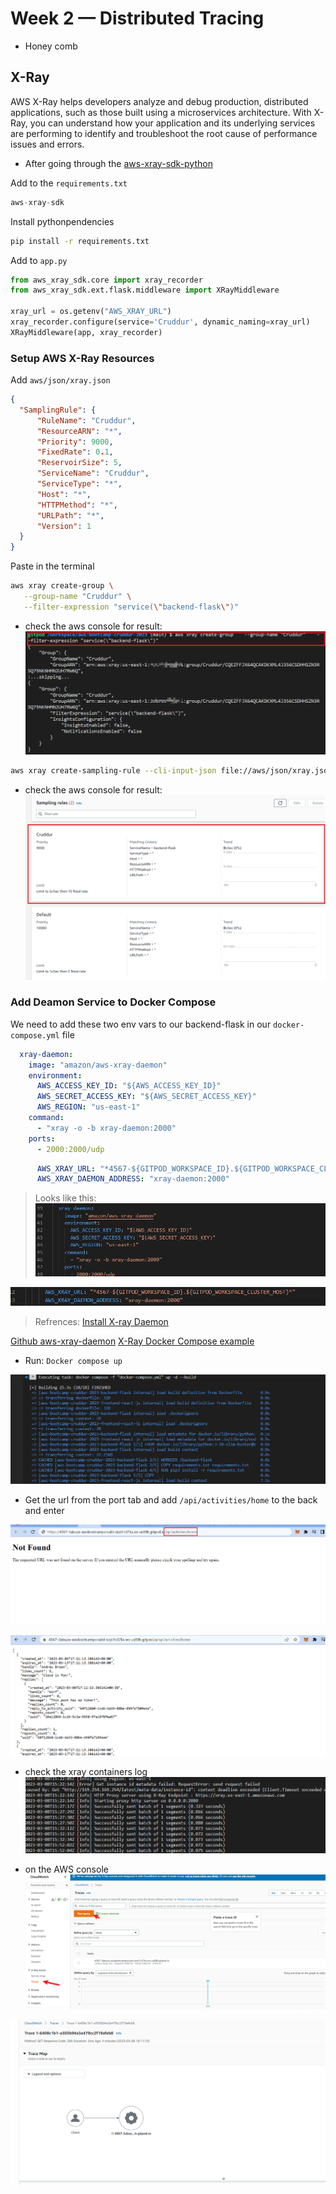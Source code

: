 # Week 2 — Distributed Tracing

- Honey comb






## X-Ray 

AWS X-Ray helps developers analyze and debug production, distributed applications, such as those built using a microservices architecture. With X-Ray, you can understand how your application and its underlying services are performing to identify and troubleshoot the root cause of performance issues and errors.


- After going through the [aws-xray-sdk-python](https://github.com/aws/aws-xray-sdk-python)

Add to the `requirements.txt`

```py
aws-xray-sdk
```

Install pythonpendencies

```sh
pip install -r requirements.txt
```

Add to `app.py`

```py
from aws_xray_sdk.core import xray_recorder
from aws_xray_sdk.ext.flask.middleware import XRayMiddleware

xray_url = os.getenv("AWS_XRAY_URL")
xray_recorder.configure(service='Cruddur', dynamic_naming=xray_url)
XRayMiddleware(app, xray_recorder)
```

### Setup AWS X-Ray Resources

Add `aws/json/xray.json`

```json
{
  "SamplingRule": {
      "RuleName": "Cruddur",
      "ResourceARN": "*",
      "Priority": 9000,
      "FixedRate": 0.1,
      "ReservoirSize": 5,
      "ServiceName": "Cruddur",
      "ServiceType": "*",
      "Host": "*",
      "HTTPMethod": "*",
      "URLPath": "*",
      "Version": 1
  }
}
```


Paste in the terminal
```sh
aws xray create-group \
   --group-name "Cruddur" \
   --filter-expression "service(\"backend-flask\")"
```
- check the aws console for result:
![Alt text](../journal_images/aws%20xray%20group%20create.png)


```sh
aws xray create-sampling-rule --cli-input-json file://aws/json/xray.json
```
- check the aws console for result:
![Alt text](../journal_images/xray%20sample%20rule.png)



### Add Deamon Service to Docker Compose
We need to add these two env vars to our backend-flask in our `docker-compose.yml` file
```yml
  xray-daemon:
    image: "amazon/aws-xray-daemon"
    environment:
      AWS_ACCESS_KEY_ID: "${AWS_ACCESS_KEY_ID}"
      AWS_SECRET_ACCESS_KEY: "${AWS_SECRET_ACCESS_KEY}"
      AWS_REGION: "us-east-1"
    command:
      - "xray -o -b xray-daemon:2000"
    ports:
      - 2000:2000/udp
```



```yml
      AWS_XRAY_URL: "*4567-${GITPOD_WORKSPACE_ID}.${GITPOD_WORKSPACE_CLUSTER_HOST}*"
      AWS_XRAY_DAEMON_ADDRESS: "xray-daemon:2000"
```

> Looks like this:
![Alt text](../journal_images/xray%20docker%20compose.png)

![Alt text](../journal_images/aws%20xray.png)


> Refrences:
 [Install X-ray Daemon](https://docs.aws.amazon.com/xray/latest/devguide/xray-daemon.html)

[Github aws-xray-daemon](https://github.com/aws/aws-xray-daemon)
[X-Ray Docker Compose example](https://github.com/marjamis/xray/blob/master/docker-compose.yml)


- Run:
`Docker compose up`

![Alt text](../journal_images/docker%20compose.png)

- Get the url from the port tab and add `/api/activities/home` to the back and enter

![Alt text](../journal_images/api%20home.png)

![Alt text](../journal_images/refresh%20apihome.png)

- check the xray containers log
![Alt text](../journal_images/Segments.png)


- on the AWS console
![Alt text](../journal_images/xray%20trace.png)

![Alt text](../journal_images/trace%20map.png)








